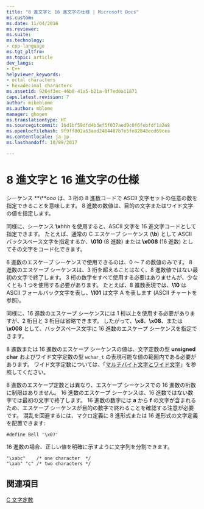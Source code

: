 ```yaml
---
title: "8 進文字と 16 進文字の仕様 | Microsoft Docs"
ms.custom: 
ms.date: 11/04/2016
ms.reviewer: 
ms.suite: 
ms.technology:
- cpp-language
ms.tgt_pltfrm: 
ms.topic: article
dev_langs:
- C++
helpviewer_keywords:
- octal characters
- hexadecimal characters
ms.assetid: 9264f3ec-46b8-41a5-b21a-8f7ed0a11871
caps.latest.revision: 7
author: mikeblome
ms.author: mblome
manager: ghogen
ms.translationtype: HT
ms.sourcegitcommit: 16d1bf59dfd4b3ef5f037aed9c0f6febfdf1a2e8
ms.openlocfilehash: 9f9ff802a63aed2484407b7e5fe82848ecd69cea
ms.contentlocale: ja-jp
ms.lasthandoff: 10/09/2017

---
```

# <a name="octal-and-hexadecimal-character-specifications"></a>8 進文字と 16 進文字の仕様
シーケンス **\\***ooo* は、3 桁の 8 進数コードで ASCII 文字セットの任意の数を指定できることを意味します。 8 進数の数値は、目的の文字またはワイド文字の値を指定します。  
  
 同様に、シーケンス **\x***hhh* を使用すると、ASCII 文字を 16 進文字コードとして指定できます。 たとえば、通常の C エスケープ シーケンス (**\b**) として ASCII バックスペース文字を指定するか、**\010** (8 進数) または **\x008** (16 進数) としてその文字をコード化できます。  
  
 8 進数のエスケープ シーケンスで使用できるのは、0 ～ 7 の数値のみです。 8 進数のエスケープ シーケンスは、3 桁を超えることはなく、8 進数値ではない最初の文字で終了します。 3 桁の数字をすべて使用する必要はありませんが、少なくとも 1 つを使用する必要があります。 たとえば、8 進数表現では、**\10** は ASCII フォールバック文字を表し、**\101** は文字 A を表します (ASCII チャートを参照)。  
  
 同様に、16 進数のエスケープ シーケンスには 1 桁以上を使用する必要がありますが、2 桁目と 3 桁目は省略できます。 したがって、**\x8**、**\x08**、または **\x008** として、バックスペース文字に 16 進数のエスケープ シーケンスを指定できます。  
  
 8 進数または 16 進数のエスケープ シーケンスの値は、文字定数の型 **unsigned char** およびワイド文字定数の型 `wchar_t` の表現可能な値の範囲内である必要があります。 ワイド文字定数については、「[マルチバイト文字とワイド文字](../c-language/multibyte-and-wide-characters.md)」を参照してください。  
  
 8 進数のエスケープ定数とは異なり、エスケープ シーケンスでの 16 進数の桁数に制限はありません。 16 進数のエスケープ シーケンスは、16 進数ではない数字では最初の文字で終了します。 16 進数の数字には **a** から **f** の文字が含まれるため、エスケープ シーケンスが目的の数字で終わることを確認する注意が必要です。 混乱を回避するには、マクロ定義に 8 進形式または 16 進形式の文字定義を配置できます:  
  
```  
#define Bell '\x07'  
```  
  
 16 進数の場合、正しい値を明確に示すように文字列を分割できます。  
  
```  
"\xabc"    /* one character  */  
"\xab" "c" /* two characters */  
```  
  
## <a name="see-also"></a>関連項目  
 [C 文字定数](../c-language/c-character-constants.md)
